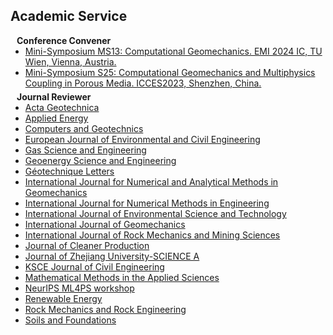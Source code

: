 ## Academic Service

<h4 style="margin:0 10px 0;">Conference Convener</h4>

<ul style="margin:0 0 5px;">
  <li><a href="https://www.emi2024ic.com/programme/mini-symposia/"><autocolor>Mini-Symposium MS13: Computational Geomechanics. EMI 2024 IC, TU Wien, Vienna, Austria.</autocolor></a></li>
  <li><a href="http://2023.iccesconf.org/symposia/index.htm"><autocolor>Mini-Symposium S25: Computational Geomechanics and Multiphysics Coupling in Porous Media. ICCES2023, Shenzhen, China.</autocolor></a></li>
</ul>

<h4 style="margin:0 10px 0;">Journal Reviewer</h4>

<ul style="margin:0 0 20px;">
  <li><a href="https://www.springer.com/journal/11440"><autocolor>Acta Geotechnica</autocolor></a></li>
  <li><a href="https://www.sciencedirect.com/journal/applied-energy"><autocolor>Applied Energy</autocolor></a></li>
  <li><a href="https://www.sciencedirect.com/journal/computers-and-geotechnics"><autocolor>Computers and Geotechnics</autocolor></a></li>
  <li><a href="https://www.tandfonline.com/journals/tece20"><autocolor>European Journal of Environmental and Civil Engineering</autocolor></a></li>
  <li><a href="https://www.sciencedirect.com/journal/gas-science-and-engineering"><autocolor>Gas Science and Engineering</autocolor></a></li>
  <li><a href="https://www.sciencedirect.com/journal/geoenergy-science-and-engineering"><autocolor>Geoenergy Science and Engineering</autocolor></a></li>
  <li><a href="https://www.icevirtuallibrary.com/toc/jgele/current"><autocolor>Géotechnique Letters</autocolor></a></li>
  <li><a href="https://onlinelibrary.wiley.com/journal/10969853"><autocolor>International Journal for Numerical and Analytical Methods in Geomechanics</autocolor></a></li>
  <li><a href="https://onlinelibrary.wiley.com/journal/10970207"><autocolor>International Journal for Numerical Methods in Engineering</autocolor></a></li>
  <li><a href="https://www.springer.com/journal/13762"><autocolor>International Journal of Environmental Science and Technology</autocolor></a></li>
  <li><a href="https://ascelibrary.org/journal/ijgnai"><autocolor>International Journal of Geomechanics</autocolor></a></li>
  <li><a href="https://www.sciencedirect.com/journal/international-journal-of-rock-mechanics-and-mining-sciences"><autocolor>International Journal of Rock Mechanics and Mining Sciences</autocolor></a></li>
  <li><a href="https://www.sciencedirect.com/journal/journal-of-cleaner-production"><autocolor>Journal of Cleaner Production</autocolor></a></li>
  <li><a href="https://www.springer.com/journal/11582"><autocolor>Journal of Zhejiang University-SCIENCE A</autocolor></a></li>   
  <li><a href="https://www.springer.com/journal/12205"><autocolor>KSCE Journal of Civil Engineering</autocolor></a></li>
  <li><a href="https://onlinelibrary.wiley.com/journal/10991476"><autocolor>Mathematical Methods in the Applied Sciences</autocolor></a></li>  
  <li><a href="https://ml4physicalsciences.github.io"><autocolor>NeurIPS ML4PS workshop</autocolor></a></li>
  <li><a href="https://www.sciencedirect.com/journal/renewable-energy"><autocolor>Renewable Energy</autocolor></a></li>
  <li><a href="https://www.springer.com/journal/603"><autocolor>Rock Mechanics and Rock Engineering</autocolor></a></li>
  <li><a href="https://www.sciencedirect.com/journal/soils-and-foundations"><autocolor>Soils and Foundations</autocolor></a></li>
</ul>